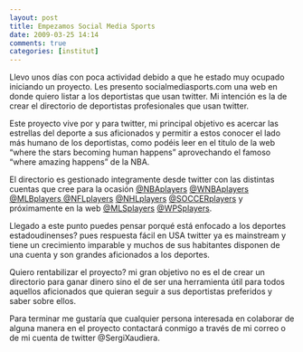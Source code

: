 ```yaml
---
layout: post
title: Empezamos Social Media Sports
date: 2009-03-25 14:14
comments: true
categories: [institut]
---
```


Llevo unos días con poca actividad  debido a que he estado muy ocupado iniciando un proyecto. Les presento socialmediasports.com una web en donde quiero listar a los deportistas que usan twitter.  Mi intención es la de crear el directorio de deportistas profesionales  que usan twitter.

Este proyecto vive por y para  twitter, mi principal objetivo es acercar las estrellas del deporte a  sus aficionados y permitir a estos conocer el lado más humano de los  deportistas, como podéis leer en el titulo de la web “where the stars  becoming human happens” aprovechando el famoso “where amazing happens”  de la NBA.

El directorio es gestionado  integramente desde twitter con las distintas cuentas que cree para la  ocasión <a title="NBA players on twitter" href="https://twitter.com/NBAplayers" target="_blank">@NBAplayers</a> <a title="WNBA players on twitter" href="https://twitter.com/WNBAplayers" target="_blank">@WNBAplayers </a><a title="MLB players twitter" href="https://twitter.com/MLBplayers" target="_blank">@MLBplayers </a><a title="NFL players twitter" href="https://twitter.com/NFLplayers" target="_blank">@NFLplayers</a> <a title="NHL playeres twitter" href="https://twitter.com/NHLplayers" target="_blank">@NHLplayers</a> <a title="SOCCER players twitter" href="https://twitter.com/SOCCERplayers" target="_blank">@SOCCERplayers</a> y próximamente en la web <a title="MLS players twitter" href="https://twitter.com/MLSplayers" target="_blank">@MLSplayers</a> <a title="WPS players twitter" href="https://twitter.com/WPSplayers" target="_blank">@WPSplayers</a>.

Llegado a este punto puedes pensar  porqué está enfocado a los deportes estadoudinenses? pues respuesta  fácil en USA twitter ya es mainstream y tiene un crecimiento imparable y  muchos de sus habitantes disponen de una cuenta y son grandes  aficionados a los deportes.

Quiero rentabilizar el proyecto? mi  gran objetivo no es el de crear un directorio para ganar dinero sino el  de ser una herramienta útil para todos aquellos aficionados que quieran  seguir a sus deportistas preferidos y saber sobre ellos.

Para terminar me gustaría que  cualquier persona interesada en colaborar de alguna manera en el  proyecto contactará conmigo a través de mi correo o de mi cuenta de  twitter @SergiXaudiera.